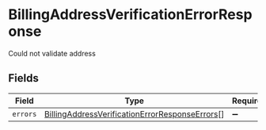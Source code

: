 # BillingAddressVerificationErrorResponse

Could not validate address


## Fields

| Field                                                                                                                   | Type                                                                                                                    | Required                                                                                                                | Description                                                                                                             |
| ----------------------------------------------------------------------------------------------------------------------- | ----------------------------------------------------------------------------------------------------------------------- | ----------------------------------------------------------------------------------------------------------------------- | ----------------------------------------------------------------------------------------------------------------------- |
| `errors`                                                                                                                | [BillingAddressVerificationErrorResponseErrors](../../models/shared/billingaddressverificationerrorresponseerrors.md)[] | :heavy_minus_sign:                                                                                                      | N/A                                                                                                                     |